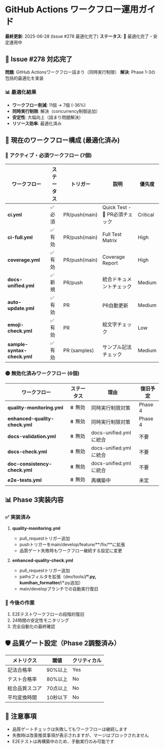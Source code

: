 # GitHub Actions ワークフロー運用ガイド

**最終更新**: 2025-06-28 (Issue #278 最適化完了)
**ステータス**: 🎯 最適化完了・安定運用中

## 🚨 Issue #278 対応完了

**問題**: GitHub Actionsワークフロー詰まり（同時実行制限）
**解決**: Phase 1-3の包括的最適化を実装

### 📊 最適化結果
- **ワークフロー削減**: 11個 → 7個 (-36%)
- **同時実行制限**: 解決（concurrency制御追加）
- **安定性**: 大幅向上（詰まり問題解決）
- **リソース効率**: 最適化済み

## 🚦 現在のワークフロー構成 (最適化済み)

### 🔴 **アクティブ・必須ワークフロー (7個)**

| ワークフロー | ステータス | トリガー | 説明 | 優先度 |
|------------|----------|--------|------|------|
| **ci.yml** | ✅ 必須 | PR/push(main) | Quick Test - 🔴 PR必須チェック | Critical |
| **ci-full.yml** | ✅ 有効 | PR/push(main) | Full Test Matrix | High |
| **coverage.yml** | ✅ 有効 | PR/push(main) | Coverage Report | High |
| **docs-unified.yml** | ✅ 新規 | PR/push | 統合ドキュメントチェック | Medium |
| **auto-update.yml** | ✅ 有効 | PR | PR自動更新 | Medium |
| **emoji-check.yml** | ✅ 有効 | PR | 絵文字チェック | Low |
| **sample-syntax-check.yml** | ✅ 有効 | PR (samples) | サンプル記法チェック | Medium |

### 🟡 **無効化済みワークフロー (6個)**

| ワークフロー | ステータス | 理由 | 復旧予定 |
|------------|----------|------|---------|
| **quality-monitoring.yml** | ⏸️ 無効 | 同時実行制限対策 | Phase 4 |
| **enhanced-quality-check.yml** | ⏸️ 無効 | 同時実行制限対策 | Phase 4 |
| **docs-validation.yml** | ⏸️ 無効 | docs-unified.ymlに統合 | 不要 |
| **docs-check.yml** | ⏸️ 無効 | docs-unified.ymlに統合 | 不要 |
| **doc-consistency-check.yml** | ⏸️ 無効 | docs-unified.ymlに統合 | 不要 |
| **e2e-tests.yml** | ⏸️ 無効 | 再構築中 | 未定 |

## 📊 Phase 3実装内容

### ✅ 実装済み
1. **quality-monitoring.yml**
   - pull_requestトリガー追加
   - pushトリガーをmain/develop/feature/**/fix/**に拡張
   - 品質ゲート失敗時もワークフロー継続する設定に変更

2. **enhanced-quality-check.yml**
   - pull_requestトリガー追加
   - pathsフィルタを拡張（dev/tools/**/*.py, kumihan_formatter/**/*.py追加）
   - main/developブランチでの自動実行復旧

### 🔄 今後の作業
1. E2Eテストワークフローの段階的復旧
2. 24時間の安定性モニタリング
3. 完全自動化の最終確認

## 🛡️ 品質ゲート設定（Phase 2調整済み）

| メトリクス | 閾値 | クリティカル |
|-----------|------|-------------|
| 記法合格率 | 90%以上 | Yes |
| テスト合格率 | 80%以上 | No |
| 総合品質スコア | 70点以上 | No |
| 平均変換時間 | 10秒以下 | No |

## 📝 注意事項

- 品質ゲートチェックは失敗してもワークフローは継続します
- 失敗時は改善推奨事項が表示されますが、マージはブロックされません
- E2Eテストは再構築中のため、手動実行のみ可能です
